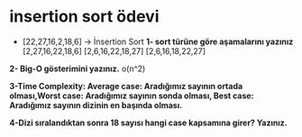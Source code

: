# insertion sort ödevi

- [22,27,16,2,18,6] -> İnsertion Sort
**1- sort türüne göre aşamalarını yazınız**
  [2,27,16,22,18,6]
  [2,6,16,22,18,27]
  [2,6,16,18,22,27]

**2- Big-O gösterimini yazınız.**
 o(n^2)

**3-Time Complexity: Average case: Aradığımız sayının ortada olması,Worst case: Aradığımız sayının sonda olması, Best case: Aradığımız sayının dizinin en başında olması.**


**4-Dizi sıralandıktan sonra 18 sayısı hangi case kapsamına girer? Yazınız.**

